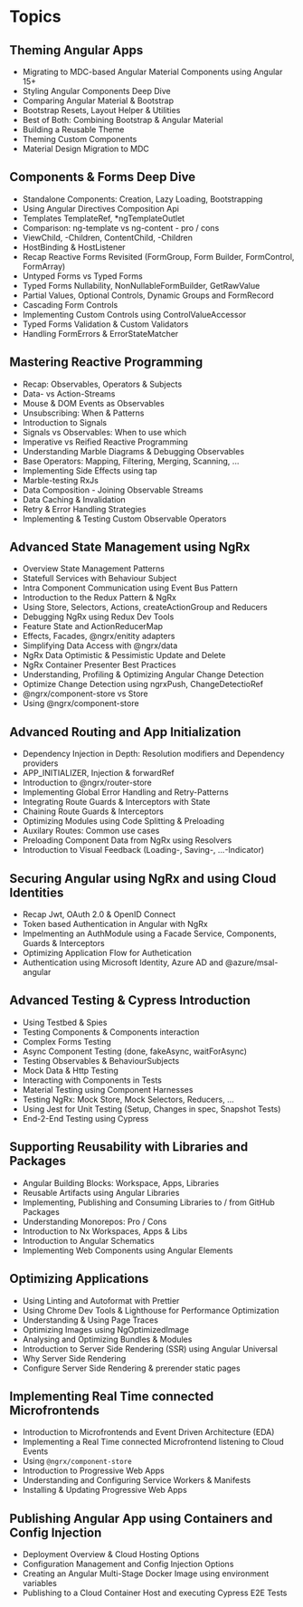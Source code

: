 # Topics

## Theming Angular Apps

- Migrating to MDC-based Angular Material Components using Angular 15+
- Styling Angular Components Deep Dive
- Comparing Angular Material & Bootstrap
- Bootstrap Resets, Layout Helper & Utilities
- Best of Both: Combining Bootstrap & Angular Material
- Building a Reusable Theme
- Theming Custom Components
- Material Design Migration to MDC

## Components & Forms Deep Dive

- Standalone Components: Creation, Lazy Loading, Bootstrapping
- Using Angular Directives Composition Api
- Templates TemplateRef, *ngTemplateOutlet
- Comparison: ng-template vs ng-content - pro / cons
- ViewChild, -Children, ContentChild, -Children
- HostBinding & HostListener
- Recap Reactive Forms Revisited (FormGroup, Form Builder, FormControl, FormArray)
- Untyped Forms vs Typed Forms 
- Typed Forms Nullability, NonNullableFormBuilder, GetRawValue
- Partial Values, Optional Controls, Dynamic Groups and FormRecord
- Cascading Form Controls
- Implementing Custom Controls using ControlValueAccessor
- Typed Forms Validation & Custom Validators
- Handling FormErrors & ErrorStateMatcher

## Mastering Reactive Programming

- Recap: Observables, Operators & Subjects
- Data- vs Action-Streams
- Mouse & DOM Events as Observables
- Unsubscribing: When & Patterns
- Introduction to Signals
- Signals vs Observables: When to use which
- Imperative vs Reified Reactive Programming
- Understanding Marble Diagrams & Debugging Observables
- Base Operators: Mapping, Filtering, Merging, Scanning, ...
- Implementing Side Effects using tap
- Marble-testing RxJs
- Data Composition - Joining Observable Streams
- Data Caching & Invalidation
- Retry & Error Handling Strategies
- Implementing & Testing Custom Observable Operators

## Advanced State Management using NgRx

- Overview State Management Patterns
- Statefull Services with Behaviour Subject
- Intra Component Communication using Event Bus Pattern
- Introduction to the Redux Pattern & NgRx
- Using Store, Selectors, Actions, createActionGroup and Reducers
- Debugging NgRx using Redux Dev Tools
- Feature State and ActionReducerMap
- Effects, Facades, @ngrx/enitity adapters
- Simplifying Data Access with @ngrx/data
- NgRx Data Optimistic & Pessimistic Update and Delete
- NgRx Container Presenter Best Practices
- Understanding, Profiling & Optimizing Angular Change Detection
- Optimize Change Detection using ngrxPush, ChangeDetectioRef
- @ngrx/component-store vs Store
- Using @ngrx/component-store

## Advanced Routing and App Initialization

- Dependency Injection in Depth: Resolution modifiers and Dependency providers
- APP_INITIALIZER, Injection & forwardRef
- Introduction to @ngrx/router-store
- Implementing Global Error Handling and Retry-Patterns
- Integrating Route Guards & Interceptors with State
- Chaining Route Guards & Interceptors
- Optimizing Modules using Code Splitting & Preloading
- Auxilary Routes: Common use cases
- Preloading Component Data from NgRx using Resolvers
- Introduction to Visual Feedback (Loading-, Saving-, ...-Indicator)

## Securing Angular using NgRx and using Cloud Identities

- Recap Jwt, OAuth 2.0 & OpenID Connect
- Token based Authentication in Angular with NgRx
- Impelmenting an AuthModule using a Facade Service, Components, Guards & Interceptors
- Optimizing Application Flow for Authetication
- Authentication using Microsoft Identity, Azure AD and @azure/msal-angular

## Advanced Testing & Cypress Introduction

- Using Testbed & Spies
- Testing Components & Components interaction
- Complex Forms Testing
- Async Component Testing (done, fakeAsync, waitForAsync)
- Testing Observables & BehaviourSubjects
- Mock Data & Http Testing
- Interacting with Components in Tests
- Material Testing using Component Harnesses
- Testing NgRx: Mock Store, Mock Selectors, Reducers, ...
- Using Jest for Unit Testing (Setup, Changes in spec, Snapshot Tests)
- End-2-End Testing using Cypress

## Supporting Reusability with Libraries and Packages

- Angular Building Blocks: Workspace, Apps, Libraries
- Reusable Artifacts using Angular Libraries
- Implementing, Publishing and Consuming Libraries to / from GitHub Packages
- Understanding Monorepos: Pro / Cons
- Introduction to Nx Workspaces, Apps & Libs
- Introduction to Angular Schematics
- Implementing Web Components using Angular Elements

## Optimizing Applications

- Using Linting and Autoformat with Prettier
- Using Chrome Dev Tools & Lighthouse for Performance Optimization
- Understanding & Using Page Traces
- Optimizing Images using NgOptimizedImage 
- Analysing and Optimizing Bundles & Modules
- Introduction to Server Side Rendering (SSR) using Angular Universal
- Why Server Side Rendering
- Configure Server Side Rendering & prerender static pages

## Implementing Real Time connected Microfrontends

- Introduction to Microfrontends and Event Driven Architecture (EDA)
- Implementing a Real Time connected Microfrontend listening to Cloud Events
- Using `@ngrx/component-store`
- Introduction to Progressive Web Apps
- Understanding and Configuring Service Workers & Manifests
- Installing & Updating Progressive Web Apps

## Publishing Angular App using Containers and Config Injection

- Deployment Overview & Cloud Hosting Options
- Configuration Management and Config Injection Options
- Creating an Angular Multi-Stage Docker Image using environment variables
- Publishing to a Cloud Container Host and executing Cypress E2E Tests
